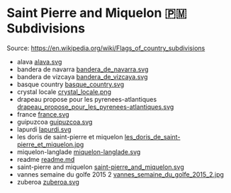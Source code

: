 # Saint Pierre and Miquelon 🇵🇲 Subdivisions

Source: https://en.wikipedia.org/wiki/Flags_of_country_subdivisions

* alava [alava.svg](https://github.com/amckenna41/iso3166-flag-icons/blob/main/iso3166-2-icons/PM/alava.svg)
* bandera de navarra [bandera_de_navarra.svg](https://github.com/amckenna41/iso3166-flag-icons/blob/main/iso3166-2-icons/PM/bandera_de_navarra.svg)
* bandera de vizcaya [bandera_de_vizcaya.svg](https://github.com/amckenna41/iso3166-flag-icons/blob/main/iso3166-2-icons/PM/bandera_de_vizcaya.svg)
* basque country [basque_country.svg](https://github.com/amckenna41/iso3166-flag-icons/blob/main/iso3166-2-icons/PM/basque_country.svg)
* crystal locale [crystal_locale.png](https://github.com/amckenna41/iso3166-flag-icons/blob/main/iso3166-2-icons/PM/crystal_locale.png)
* drapeau propose pour les pyrenees-atlantiques [drapeau_propose_pour_les_pyrenees-atlantiques.svg](https://github.com/amckenna41/iso3166-flag-icons/blob/main/iso3166-2-icons/PM/drapeau_propose_pour_les_pyrenees-atlantiques.svg)
* france [france.svg](https://github.com/amckenna41/iso3166-flag-icons/blob/main/iso3166-2-icons/PM/france.svg)
* guipuzcoa [guipuzcoa.svg](https://github.com/amckenna41/iso3166-flag-icons/blob/main/iso3166-2-icons/PM/guipuzcoa.svg)
* lapurdi [lapurdi.svg](https://github.com/amckenna41/iso3166-flag-icons/blob/main/iso3166-2-icons/PM/lapurdi.svg)
* les doris de saint-pierre et miquelon [les_doris_de_saint-pierre_et_miquelon.jpg](https://github.com/amckenna41/iso3166-flag-icons/blob/main/iso3166-2-icons/PM/les_doris_de_saint-pierre_et_miquelon.jpg)
* miquelon-langlade [miquelon-langlade.svg](https://github.com/amckenna41/iso3166-flag-icons/blob/main/iso3166-2-icons/PM/miquelon-langlade.svg)
* readme [readme.md](https://github.com/amckenna41/iso3166-flag-icons/blob/main/iso3166-2-icons/PM/readme.md)
* saint-pierre and miquelon [saint-pierre_and_miquelon.svg](https://github.com/amckenna41/iso3166-flag-icons/blob/main/iso3166-2-icons/PM/saint-pierre_and_miquelon.svg)
* vannes semaine du golfe 2015 2 [vannes_semaine_du_golfe_2015_2.jpg](https://github.com/amckenna41/iso3166-flag-icons/blob/main/iso3166-2-icons/PM/vannes_semaine_du_golfe_2015_2.jpg)
* zuberoa [zuberoa.svg](https://github.com/amckenna41/iso3166-flag-icons/blob/main/iso3166-2-icons/PM/zuberoa.svg)
